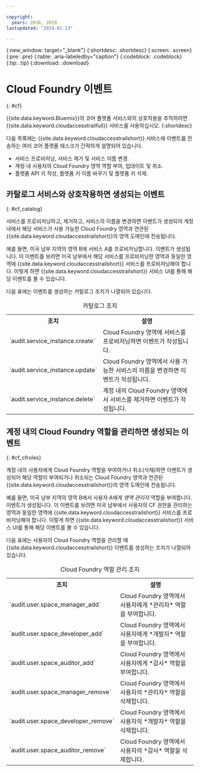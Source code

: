 ```yaml
---

copyright:
  years: 2016, 2019
lastupdated: "2019-01-23"

---
```


{:new_window: target="_blank"}
{:shortdesc: .shortdesc}
{:screen: .screen}
{:pre: .pre}
{:table: .aria-labeledby="caption"}
{:codeblock: .codeblock}
{:tip: .tip}
{:download: .download}


# Cloud Foundry 이벤트
{: #cf}

{{site.data.keyword.Bluemix}}의 코어 플랫폼 서비스와의 상호작용을 추적하려면 {{site.data.keyword.cloudaccesstrailfull}} 서비스를 사용하십시오. 
{:shortdesc}


다음 목록에는 {{site.data.keyword.cloudaccesstrailshort}} 서비스에 이벤트를 전송하는 여러 코어 플랫폼 태스크가 간략하게 설명되어 있습니다. 

* 서비스 프로비저닝, 서비스 제거 및 서비스 이름 변경.
* 계정 내 사용자의 Cloud Foundry 영역 역할 부여, 업데이트 및 취소.
* 플랫폼 API 키 작성, 플랫폼 키 이름 바꾸기 및 플랫폼 키 삭제.


## 카탈로그 서비스와 상호작용하면 생성되는 이벤트
{: #cf_catalog}

서비스를 프로비저닝하고, 제거하고, 서비스의 이름을 변경하면 이벤트가 생성되어 계정 내에서 해당 서비스가 사용 가능한 Cloud Foundry 영역과 연관된 {{site.data.keyword.cloudaccesstrailshort}}의 영역 도메인에 전송됩니다. 

예를 들면, 미국 남부 지역의 영역 B에 서비스 A를 프로비저닝합니다. 이벤트가 생성됩니다. 이 이벤트를 보려면 미국 남부에서 해당 서비스를 프로비저닝한 영역과 동일한 영역에 {{site.data.keyword.cloudaccesstrailshort}} 서비스를 프로비저닝해야 합니다. 이렇게 하면 {{site.data.keyword.cloudaccesstrailshort}} 서비스 UI를 통해 해당 이벤트를 볼 수 있습니다.

다음 표에는 이벤트를 생성하는 카탈로그 조치가 나열되어 있습니다.

<table>
  <caption>카탈로그 조치</caption>
  <tr>
    <th>조치</th>
	  <th>설명</th>
  <tr>
  <tr>
    <td>`audit.service_instance.create`</td>
	<td>Cloud Foundry 영역에 서비스를 프로비저닝하면 이벤트가 작성됩니다.</td>
  </tr>
  <tr>
    <td>`audit.service_instance.update`</td>
	<td>Cloud Foundry 영역에서 사용 가능한 서비스의 이름을 변경하면 이벤트가 작성됩니다.</td>
  </tr>
  <tr>
    <td>`audit.service_instance.delete`</td>
	<td>계정 내의 Cloud Foundry 영역에서 서비스를 제거하면 이벤트가 작성됩니다.</td>
  </tr>
</table>


 	

## 계정 내의 Cloud Foundry 역할을 관리하면 생성되는 이벤트
{: #cf_cfroles} 

계정 내의 사용자에게 Cloud Foundry 역할을 부여하거나 취소(삭제)하면 이벤트가 생성되어 해당 역할이 부여되거나 취소되는 Cloud Foundry 영역과 연관된 {{site.data.keyword.cloudaccesstrailshort}}의 영역 도메인에 전송됩니다. 

예를 들면, 미국 남부 지역의 영역 B에서 사용자 A에게 *영역 관리자* 역할을 부여합니다. 이벤트가 생성됩니다. 이 이벤트를 보려면 미국 남부에서 사용자의 CF 권한을 관리하는 영역과 동일한 영역에 {{site.data.keyword.cloudaccesstrailshort}} 서비스를 프로비저닝해야 합니다. 이렇게 하면 {{site.data.keyword.cloudaccesstrailshort}} 서비스 UI를 통해 해당 이벤트를 볼 수 있습니다.


다음 표에는 사용자의 Cloud Foundry 역할을 관리할 때 {{site.data.keyword.cloudaccesstrailshort}} 이벤트를 생성하는 조치가 나열되어 있습니다.

<table>
  <caption>Cloud Foundry 역할 관리 조치</caption>
  <tr>
    <th>조치</th>
	<th>설명</th>
  <tr>
  <tr>
    <td>`audit.user.space_manager_add`</td>
	<td>Cloud Foundry 영역에서 사용자에게 *관리자* 역할을 부여합니다.</td>
  </tr>
  <tr>
    <td>`audit.user.space_developer_add`</td>
	<td>Cloud Foundry 영역에서 사용자에게 *개발자* 역할을 부여합니다.</td>
  </tr>
  <tr>
    <td>`audit.user.space_auditor_add`</td>
	<td>Cloud Foundry 영역에서 사용자에게 *감사* 역할을 부여합니다.</td>
  </tr>
  <tr>
    <td>`audit.user.space_manager_remove`</td>
	<td>Cloud Foundry 영역에서 사용자의 *관리자* 역할을 삭제합니다.</td>
  </tr>
  <tr>
    <td>`audit.user.space_developer_remove`</td>
	<td>Cloud Foundry 영역에서 사용자의 *개발자* 역할을 삭제합니다.</td>
  </tr>
  <tr>
    <td>`audit.user.space_auditor_remove`</td>
	<td>Cloud Foundry 영역에서 사용자의 *감사* 역할을 삭제합니다.</td>
  </tr>
</table>






	
 	
 	
